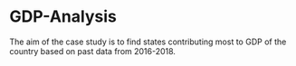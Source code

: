 # GDP-Analysis
The aim of the case study is to find states contributing most to GDP of the country based on past data from 2016-2018.
